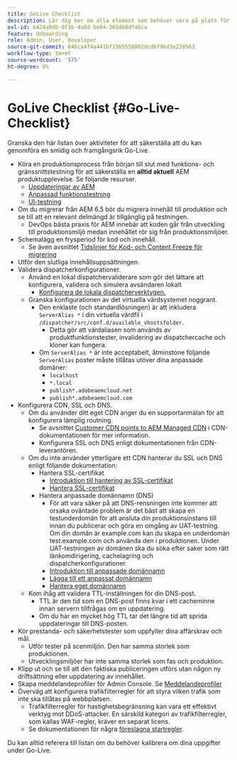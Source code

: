 ```yaml
---
title: GoLive Checklist
description: Lär dig mer om alla element som behöver vara på plats för att lyckas med GoLive med AEM as a Cloud Service
exl-id: b424a9db-0f3b-4a8d-be84-365d68df46ca
feature: Onboarding
role: Admin, User, Developer
source-git-commit: 646ca4f4a441bf1565558002dcd6f96d3e228563
workflow-type: tm+mt
source-wordcount: '575'
ht-degree: 0%

---
```


# GoLive Checklist {#Go-Live-Checklist}

Granska den här listan över aktiviteter för att säkerställa att du kan genomföra en smidig och framgångsrik Go-Live.

* Köra en produktionsprocess från början till slut med funktions- och gränssnittstestning för att säkerställa en **alltid aktuell** AEM produktupplevelse. Se följande resurser.
   * [Uppdateringar av AEM](/help/implementing/deploying/aem-version-updates.md)
   * [Anpassad funktionstestning](/help/implementing/cloud-manager/functional-testing.md#custom-functional-testing)
   * [UI-testning](/help/implementing/cloud-manager/ui-testing.md)
* Om du migrerar från AEM 6.5 bör du migrera innehåll till produktion och se till att en relevant delmängd är tillgänglig på testningen.
   * DevOps bästa praxis för AEM innebär att koden går från utveckling till produktionsmiljö medan innehållet rör sig från produktionsmiljöer.
* Schemalägg en frysperiod för kod och innehåll.
   * Se även avsnittet [Tidslinjer för Kod- och Content Freeze för migrering](#code-content-freeze)
* Utför den slutliga innehållsuppsättningen.
* Validera dispatcherkonfigurationer.
   * Använd en lokal dispatchervaliderare som gör det lättare att konfigurera, validera och simulera avsändaren lokalt
      * [Konfigurera de lokala dispatcherverktygen.](https://experienceleague.adobe.com/docs/experience-manager-learn/cloud-service/local-development-environment-set-up/dispatcher-tools.html#prerequisites)
   * Granska konfigurationen av det virtuella värdsystemet noggrant.
      * Den enklaste (och standardlösningen) är att inkludera `ServerAlias *` i din virtuella värdfil i `/dispatcher/src/conf.d/available_vhostsfolder`.
         * Detta gör att värdaliasen som används av produktfunktionstester, invalidering av dispatchercache och kloner kan fungera.
      * Om `ServerAlias *` är inte acceptabelt, åtminstone följande `ServerAlias` poster måste tillåtas utöver dina anpassade domäner:
         * `localhost`
         * `*.local`
         * `publish*.adobeaemcloud.net`
         * `publish*.adobeaemcloud.com`
* Konfigurera CDN, SSL och DNS.
   * Om du använder ditt eget CDN anger du en supportanmälan för att konfigurera lämplig routning.
      * Se avsnittet [Customer CDN points to AEM Managed CDN](/help/implementing/dispatcher/cdn.md#point-to-point-cdn) i CDN-dokumentationen för mer information.
      * Konfigurera SSL och DNS enligt dokumentationen från CDN-leverantören.
   * Om du inte använder ytterligare ett CDN hanterar du SSL och DNS enligt följande dokumentation:
      * Hantera SSL-certifikat
         * [Introduktion till hantering av SSL-certifikat](/help/implementing/cloud-manager/managing-ssl-certifications/introduction.md)
         * [Hantera SSL-certifikat](/help/implementing/cloud-manager/managing-ssl-certifications/managing-certificates.md)
      * Hantera anpassade domännamn (DNS)
         * För att vara säker på att DNS-rensningen inte kommer att orsaka oväntade problem är det bäst att skapa en testunderdomän för att ansluta din produktionsinstans till innan du publicerar och göra en omgång av UAT-testning. Om din domän är example.com kan du skapa en underdomän test.example.com och använda den i produktionen. Under UAT-testningen av domänen ska du söka efter saker som rätt länkomdirigering, cachelagring och dispatcherkonfigurationer.
         * [Introduktion till anpassade domännamn](/help/implementing/cloud-manager/custom-domain-names/introduction.md)
         * [Lägga till ett anpassat domännamn](/help/implementing/cloud-manager/custom-domain-names/add-custom-domain-name.md)
         * [Hantera eget domännamn](/help/implementing/cloud-manager/custom-domain-names/managing-custom-domain-names.md)
   * Kom ihåg att validera TTL-inställningen för din DNS-post.
      * TTL är den tid som en DNS-post finns kvar i ett cacheminne innan servern tillfrågas om en uppdatering.
      * Om du har en mycket hög TTL tar det längre tid att sprida uppdateringar till DNS-posten.
* Kör prestanda- och säkerhetstester som uppfyller dina affärskrav och mål.
   * Utför tester på scenmiljön.  Den har samma storlek som produktionen.
   * Utvecklingsmiljöer har inte samma storlek som fas och produktion.
* Klipp ut och se till att den faktiska publiceringen utförs utan någon ny driftsättning eller uppdatering av innehållet.
* Skapa meddelandeprofiler för Admin Console. Se [Meddelandeprofiler](/help/journey-onboarding/notification-profiles.md)
* Överväg att konfigurera trafikfilterregler för att styra vilken trafik som inte ska tillåtas på webbplatsen.
   * Trafikfilterregler för hastighetsbegränsning kan vara ett effektivt verktyg mot DDoS-attacker. En särskild kategori av trafikfilterregler, som kallas WAF-regler, kräver en separat licens.
   * Se dokumentationen för några [föreslagna startregler](/help/security/traffic-filter-rules-including-waf.md#recommended-starter-rules).

Du kan alltid referera till listan om du behöver kalibrera om dina uppgifter under Go-Live.
